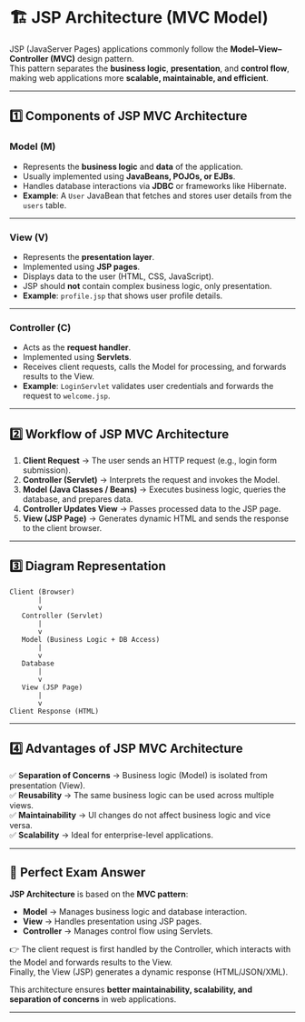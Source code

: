 
# 🏗️ JSP Architecture (MVC Model)

JSP (JavaServer Pages) applications commonly follow the **Model–View–Controller (MVC)** design pattern.  
This pattern separates the **business logic**, **presentation**, and **control flow**, making web applications more **scalable, maintainable, and efficient**.

---

## 1️⃣ Components of JSP MVC Architecture

### **Model (M)**
- Represents the **business logic** and **data** of the application.
- Usually implemented using **JavaBeans, POJOs, or EJBs**.
- Handles database interactions via **JDBC** or frameworks like Hibernate.
- **Example**: A `User` JavaBean that fetches and stores user details from the `users` table.

---

### **View (V)**
- Represents the **presentation layer**.
- Implemented using **JSP pages**.
- Displays data to the user (HTML, CSS, JavaScript).
- JSP should **not** contain complex business logic, only presentation.
- **Example**: `profile.jsp` that shows user profile details.

---

### **Controller (C)**
- Acts as the **request handler**.
- Implemented using **Servlets**.
- Receives client requests, calls the Model for processing, and forwards results to the View.
- **Example**: `LoginServlet` validates user credentials and forwards the request to `welcome.jsp`.

---

## 2️⃣ Workflow of JSP MVC Architecture

1. **Client Request** → The user sends an HTTP request (e.g., login form submission).  
2. **Controller (Servlet)** → Interprets the request and invokes the Model.  
3. **Model (Java Classes / Beans)** → Executes business logic, queries the database, and prepares data.  
4. **Controller Updates View** → Passes processed data to the JSP page.  
5. **View (JSP Page)** → Generates dynamic HTML and sends the response to the client browser.  

---

## 3️⃣ Diagram Representation

```
Client (Browser)
       |
       v
   Controller (Servlet)
       |
       v
   Model (Business Logic + DB Access)
       |
       v
   Database
       |
       v
   View (JSP Page)
       |
       v
Client Response (HTML)
```

---

## 4️⃣ Advantages of JSP MVC Architecture

✅ **Separation of Concerns** → Business logic (Model) is isolated from presentation (View).  
✅ **Reusability** → The same business logic can be used across multiple views.  
✅ **Maintainability** → UI changes do not affect business logic and vice versa.  
✅ **Scalability** → Ideal for enterprise-level applications.  

---

## 📝 Perfect Exam Answer

**JSP Architecture** is based on the **MVC pattern**:  
- **Model** → Manages business logic and database interaction.  
- **View** → Handles presentation using JSP pages.  
- **Controller** → Manages control flow using Servlets.  

👉 The client request is first handled by the Controller, which interacts with the Model and forwards results to the View.  
Finally, the View (JSP) generates a dynamic response (HTML/JSON/XML).  

This architecture ensures **better maintainability, scalability, and separation of concerns** in web applications.  

---
